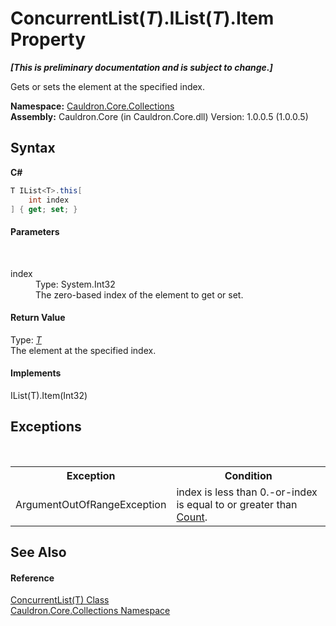 # ConcurrentList(*T*).IList(*T*).Item Property 
 _**\[This is preliminary documentation and is subject to change.\]**_

Gets or sets the element at the specified index.

**Namespace:**&nbsp;<a href="N_Cauldron_Core_Collections">Cauldron.Core.Collections</a><br />**Assembly:**&nbsp;Cauldron.Core (in Cauldron.Core.dll) Version: 1.0.0.5 (1.0.0.5)

## Syntax

**C#**<br />
``` C#
T IList<T>.this[
	int index
] { get; set; }
```


#### Parameters
&nbsp;<dl><dt>index</dt><dd>Type: System.Int32<br />The zero-based index of the element to get or set.</dd></dl>

#### Return Value
Type: <a href="T_Cauldron_Core_Collections_ConcurrentList_1">*T*</a><br />The element at the specified index.

#### Implements
IList(T).Item(Int32)<br />

## Exceptions
&nbsp;<table><tr><th>Exception</th><th>Condition</th></tr><tr><td>ArgumentOutOfRangeException</td><td>index is less than 0.-or-index is equal to or greater than <a href="P_Cauldron_Core_Collections_ConcurrentList_1_Count">Count</a>.</td></tr></table>

## See Also


#### Reference
<a href="T_Cauldron_Core_Collections_ConcurrentList_1">ConcurrentList(T) Class</a><br /><a href="N_Cauldron_Core_Collections">Cauldron.Core.Collections Namespace</a><br />